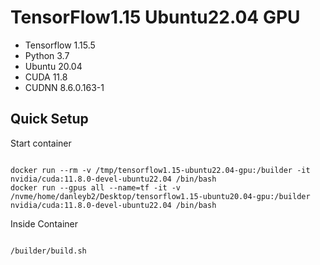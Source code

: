 # TensorFlow1.15 Ubuntu22.04 GPU
- Tensorflow 1.15.5
- Python 3.7 
- Ubuntu 20.04
- CUDA 11.8
- CUDNN 8.6.0.163-1


## Quick Setup

Start container
```shell

docker run --rm -v /tmp/tensorflow1.15-ubuntu22.04-gpu:/builder -it nvidia/cuda:11.8.0-devel-ubuntu22.04 /bin/bash
docker run --gpus all --name=tf -it -v /nvme/home/danleyb2/Desktop/tensorflow1.15-ubuntu20.04-gpu:/builder nvidia/cuda:11.8.0-devel-ubuntu22.04 /bin/bash

```

Inside Container
```bash

/builder/build.sh
```

